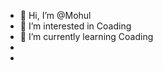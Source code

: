 - 👋 Hi, I’m @Mohul
- 👀 I’m interested in Coading
- 🌱 I’m currently learning Coading
-
- 

<!---
Mohul/Mohul is a ✨ special ✨ repository because its `README.md` (this file) appears on your GitHub profile.
You can click the Preview link to take a look at your changes.
--->
